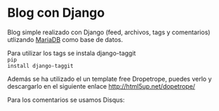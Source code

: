 Blog con Django
===============

Blog simple realizado con Django (feed, archivos, tags y comentarios) utlizando <a href="https://mariadb.org/" target="_blank">MariaDB</a> como base de datos.

Para utilizar los tags se instala django-taggit <br/>
<code>pip install django-taggit</code>

Además se ha utilizado el un template free Dropetrope, puedes verlo y descargarlo en el siguiente enlace http://html5up.net/dopetrope/ 

Para los comentarios se usamos Disqus:
<script src="https://gist.github.com/lavaldi/5338889.js"></script>
